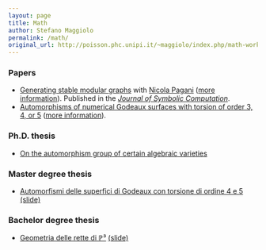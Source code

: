 ```yaml
---
layout: page
title: Math
author: Stefano Maggiolo
permalink: /math/
original_url: http://poisson.phc.unipi.it/~maggiolo/index.php/math-works/
---
```

### Papers

  * [Generating stable modular graphs][1] with [Nicola Pagani][2] ([more information][3]). Published in the *[Journal of Symbolic Computation][4]*.
  * [Automorphisms of numerical Godeaux surfaces with torsion of order 3, 4, or 5][5] ([more information][6]).

### Ph.D. thesis

  * [On the automorphism group of certain algebraic varieties][7]

### Master degree thesis

  * [Automorfismi delle superfici di Godeaux con torsione di ordine 4 e 5][8] [(slide)][9]

### Bachelor degree thesis

  * [Geometria delle rette di ℙ³][10] [(slide)][11]

 [1]: http://arxiv.org/abs/1012.4777
 [2]: http://www.math.kth.se/~pagani/
 [3]: http://poisson.phc.dm.unipi.it/~maggiolo/Math/boundary/
 [4]: http://www.sciencedirect.com/science/article/pii/S0747717111000794
 [5]: http://arxiv.org/abs/1002.3494
 [6]: http://poisson.phc.dm.unipi.it/~maggiolo/Math/Godeaux/
 [7]: /docs/On_the_automorphism_group_of_certain_algebraic_varieties.pdf
 [8]: /docs/Automorfismi_delle_superfici_di_Godeaux_con_torsione_di_ordine_4_e_5.pdf
 [9]: /docs/Slide_automorfismi_delle_superfici_di_Godeaux_con_torsione_di_ordine_4_e_5.pdf
 [10]: /docs/Geometria_delle_rette_di_P3.pdf
 [11]: /docs/Slide_geometria_delle_rette_di_P3.pdf
